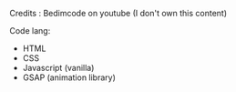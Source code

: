 Credits : Bedimcode on youtube (I don't own this content) 

Code lang: 
- HTML
- CSS
- Javascript (vanilla)
- GSAP (animation library)  
